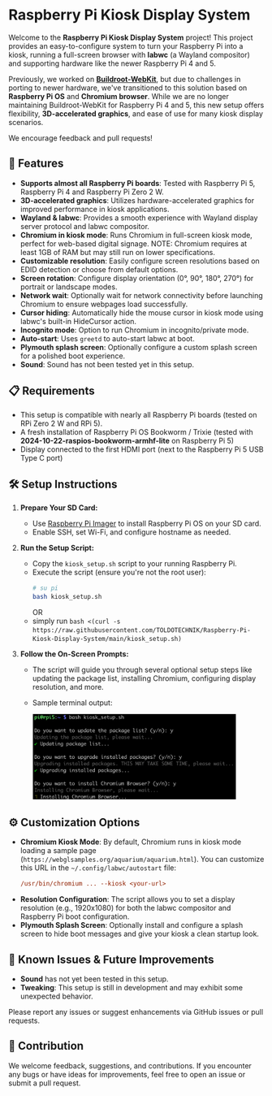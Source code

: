 # Raspberry Pi Kiosk Display System

Welcome to the **Raspberry Pi Kiosk Display System** project! This project provides an easy-to-configure system to turn your Raspberry Pi into a kiosk, running a full-screen browser with **labwc** (a Wayland compositor) and supporting hardware like the newer Raspberry Pi 4 and 5.

Previously, we worked on [**Buildroot-WebKit**](https://github.com/TOLDOTECHNIK/buildroot-webkit), but due to challenges in porting to newer hardware, we've transitioned to this solution based on **Raspberry Pi OS** and **Chromium browser**. While we are no longer maintaining Buildroot-WebKit for Raspberry Pi 4 and 5, this new setup offers flexibility, **3D-accelerated graphics**, and ease of use for many kiosk display scenarios.

We encourage feedback and pull requests!

## 🚀 Features
- **Supports almost all Raspberry Pi boards**: Tested with Raspberry Pi 5, Raspberry Pi 4 and Raspberry Pi Zero 2 W.
- **3D-accelerated graphics**: Utilizes hardware-accelerated graphics for improved performance in kiosk applications.
- **Wayland & labwc**: Provides a smooth experience with Wayland display server protocol and labwc compositor.
- **Chromium in kiosk mode**: Runs Chromium in full-screen kiosk mode, perfect for web-based digital signage. NOTE: Chromium requires at least 1GB of RAM but may still run on lower specifications.
- **Customizable resolution**: Easily configure screen resolutions based on EDID detection or choose from default options.
- **Screen rotation**: Configure display orientation (0°, 90°, 180°, 270°) for portrait or landscape modes.
- **Network wait**: Optionally wait for network connectivity before launching Chromium to ensure webpages load successfully.
- **Cursor hiding**: Automatically hide the mouse cursor in kiosk mode using labwc's built-in HideCursor action.
- **Incognito mode**: Option to run Chromium in incognito/private mode.
- **Auto-start**: Uses `greetd` to auto-start labwc at boot.
- **Plymouth splash screen**: Optionally configure a custom splash screen for a polished boot experience.
- **Sound**: Sound has not been tested yet in this setup.

## 📋 Requirements

- This setup is compatible with nearly all Raspberry Pi boards (tested on RPi Zero 2 W and RPi 5).
- A fresh installation of Raspberry Pi OS Bookworm / Trixie (tested with **2024-10-22-raspios-bookworm-armhf-lite** on Raspberry Pi 5)
- Display connected to the first HDMI port (next to the Raspberry Pi 5 USB Type C port)

## 🛠️ Setup Instructions

1. **Prepare Your SD Card:**
   - Use [Raspberry Pi Imager](https://www.raspberrypi.com/software/) to install Raspberry Pi OS on your SD card.
   - Enable SSH, set Wi-Fi, and configure hostname as needed.

2. **Run the Setup Script:**
   - Copy the `kiosk_setup.sh` script to your running Raspberry Pi.
   - Execute the script (ensure you're not the root user):
     ```bash
     # su pi
     bash kiosk_setup.sh
     ```
     OR
   - simply run `bash <(curl -s https://raw.githubusercontent.com/TOLDOTECHNIK/Raspberry-Pi-Kiosk-Display-System/main/kiosk_setup.sh)`


3. **Follow the On-Screen Prompts:**
   - The script will guide you through several optional setup steps like updating the package list, installing Chromium, configuring display resolution, and more.
   - Sample terminal output:
     
     <img src="_assets/SampleTerminalOutput.png" alt="Sample terminal output" width="400"/>

## ⚙️ Customization Options

- **Chromium Kiosk Mode**: By default, Chromium runs in kiosk mode loading a sample page (`https://webglsamples.org/aquarium/aquarium.html`). You can customize this URL in the `~/.config/labwc/autostart` file:
  ```ini
  /usr/bin/chromium ... --kiosk <your-url>
- **Resolution Configuration**: The script allows you to set a display resolution (e.g., 1920x1080) for both the labwc compositor and Raspberry Pi boot configuration.
- **Plymouth Splash Screen**: Optionally install and configure a splash screen to hide boot messages and give your kiosk a clean startup look.

## 📝 Known Issues & Future Improvements
- **Sound** has not yet been tested in this setup.
- **Tweaking**: This setup is still in development and may exhibit some unexpected behavior.

Please report any issues or suggest enhancements via GitHub issues or pull requests.

## 🙏 Contribution

We welcome feedback, suggestions, and contributions. If you encounter any bugs or have ideas for improvements, feel free to open an issue or submit a pull request.
